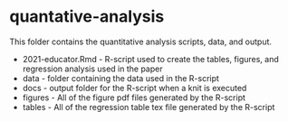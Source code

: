 # quantative-analysis
This folder contains the quantitative analysis scripts, data, and output.

- 2021-educator.Rmd - R-script used to create the tables, figures, and regression analysis used in the paper
- data - folder containing the data used in the R-script
- docs - output folder for the R-script when a knit is executed
- figures - All of the figure pdf files generated by the R-script
- tables - All of the regression table tex file generated by the R-script